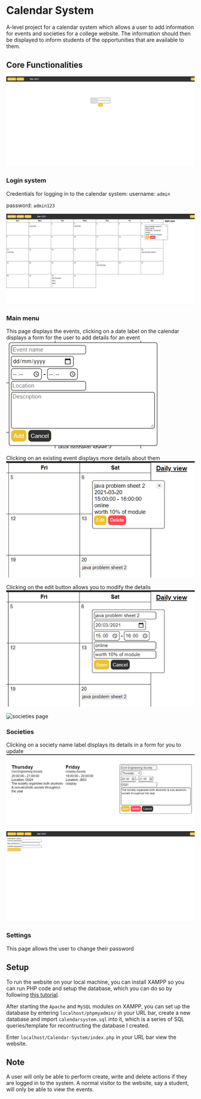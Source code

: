 # Calendar System
A-level project for a calendar system which allows a user to add information for events and societies for a college website. 
The information should then be displayed to inform students of the opportunities that are available to them.

## Core Functionalities

![login page](./screenshots/login.png)
### Login system
Credentials for logging in to the calendar system:
username: `admin`

password: `admin123`

![mainmenu page](./screenshots/mainmenu.png)
### Main menu
This page displays the events, clicking on a date label on the calendar displays 
a form for the user to add details for an event
![form for add events](./screenshots/add_event.png)

Clicking on an existing event displays more details about them
![display event details](./screenshots/event_details.png)

Clicking on the edit button allows you to modify the details
![edit event details](./screenshots/edit_event.png)

![societies page](./screenshots/society.png)
### Societies
Clicking on a society name label displays its details in a form for you to update
![edit society details](./screenshots/edit_society.png)

![settings page](./screenshots/settings.png)
### Settings
This page allows the user to change their password

## Setup
To run the website on your local machine, you can install XAMPP so you can run PHP code and setup the database, 
which you can do so by following [this tutorial](https://youtu.be/XBj_le81sAc?t=382).

After starting the `Apache` and `MySQL` modules on XAMPP, you can set up the database by entering `localhost/phpmyadmin/` in your URL bar, 
create a new database and import `calendarsystem.sql` into it, which is a series of SQL queries/template for recontructing the database I created.

Enter `localhost/Calendar-System/index.php` in your URL bar view the website.

## Note
A user will only be able to perform create, write and delete actions if they are logged in to the system. 
A normal visitor to the website, say a student, will only be able to view the events.